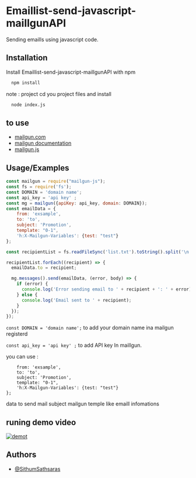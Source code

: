 
# Emaillist-send-javascript-maillgunAPI

Sending emaills using javascript code.
## Installation

Install Emaillist-send-javascript-maillgunAPI
 with npm

```bash
  npm install 
```

note : project cd you project files and install

```bash
  node index.js
```
    
## to use

 - [mailgun.com](https://www.mailgun.com/)
 - [mailgun documentation](https://documentation.mailgun.com/en/latest/quickstart.html)
 - [mailgun.js](https://www.npmjs.com/package/mailgun-js)


## Usage/Examples

```javascript
const mailgun = require("mailgun-js");
const fs = require('fs');
const DOMAIN = 'domain name';
const api_key = 'api key' ;
const mg = mailgun({apiKey: api_key, domain: DOMAIN});
const emailData = {
	from: 'exsample',
	to: 'to',
	subject: 'Promotion',
	template: "0-1",
	'h:X-Mailgun-Variables': {test: "test"}
};

const recipientList = fs.readFileSync('list.txt').toString().split('\n');

recipientList.forEach((recipient) => {
  emailData.to = recipient;

  mg.messages().send(emailData, (error, body) => {
    if (error) {
      console.log('Error sending email to ' + recipient + ': ' + error);
    } else {
      console.log('Email sent to ' + recipient);
    }
  });
});
```

``` const DOMAIN = 'domain name'; ```
to add your domain name ina mailgun registerd

```const api_key = 'api key' ;``` to add API key In maillgun.

you can use :
```const emailData = {
	from: 'exsample',
	to: 'to',
	subject: 'Promotion',
	template: "0-1",
	'h:X-Mailgun-Variables': {test: "test"}
};
```
data to send mail subject mailgun temple like emaill infomations
## runing demo video

[![demot](https://i.ytimg.com/vi/vPFcX4ugv6Y/maxresdefault.jpg)](https://www.youtube.com/watch?v=vPFcX4ugv6Y "Runing demo")


## Authors

- [@SithumSathsaras](https://github.com/SithumSathsaras)

